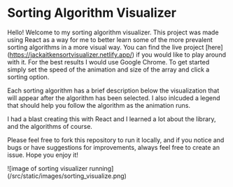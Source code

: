 # Sorting Algorithm Visualizer

Hello! Welcome to my sorting algorithm visualizer. This project was made using React as a way for me to better learn some of the more prevalent sorting algorithms in a more visual way. You can find the live project [here] (https://jackaitkensortvisualizer.netlify.app/) if you would like to play around with it. For the best results I would use Google Chrome. To get started simply set the speed of the animation and size of the array and click a sorting option.  

Each sorting algorithm has a brief description below the visualization that will appear after the algorithm has been selected. I also inlcuded a legend that should help you follow the algorithm as the animation runs. 

I had a blast creating this with React and I learned a lot about the library, and the algorithms of course.  

Please feel free to fork this repository to run it locally, and if you notice and bugs or have suggestions for improvements, always feel free to create an issue. Hope you enjoy it! 

![image of sorting visualizer running] (/src/static/images/sorting_visualize.png)